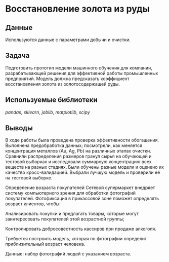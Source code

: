 # Восстановление золота из руды
## Данные
Используются данные с параметрами добычи и очистки.
## Задача
Подготовить прототип модели машинного обучения для компании, разрабатывающей решения для эффективной работы промышленных предприятий.
Модель должна предсказать коэффициент восстановления золота из золотосодержащей руды.
## Используемые библиотеки
*pandas*, *sklearn*, *joblib*, *matplotlib*, *scipy*

## Выводы
В ходе работы была проведена проверка эффективности обогащения. Выполнена предобработка данных; посмотрели, как меняется концентрация металлов (Au, Ag, Pb) на различных этапах очистки. Сравнили распределения размеров гранул сырья на обучающей и тестовой выборках и исследовали суммарную концентрацию всех веществ на разных стадиях. Были обучены разные модели и оценено их качество кросс-валидацией. Выбрали лучшую модель и проверили её на тестовой выборке.

Определение возраста покупателей
Сетевой супермаркет внедряет систему компьютерного зрения для обработки фотографий покупателей. Фотофиксация в прикассовой зоне поможет определять возраст клиентов, чтобы:

Анализировать покупки и предлагать товары, которые могут заинтересовать покупателей этой возрастной группы;

Контролировать добросовестность кассиров при продаже алкоголя.

Требуется построить модель, которая по фотографии определит приблизительный возраст человека.

Данные: набор фотографий людей с указанием возраста.
